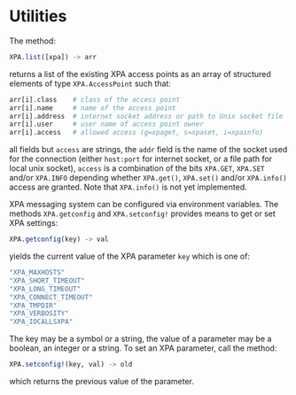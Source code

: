 # Utilities

The method:

```julia
XPA.list([xpa]) -> arr
```

returns a list of the existing XPA access points as an array of structured elements of type
`XPA.AccessPoint` such that:

```julia
arr[i].class    # class of the access point
arr[i].name     # name of the access point
arr[i].address  # internet socket address or path to Unix socket file
arr[i].user     # user name of access point owner
arr[i].access   # allowed access (g=xpaget, s=xpaset, i=xpainfo)
```

all fields but `access` are strings, the `addr` field is the name of the socket used for the
connection (either `host:port` for internet socket, or a file path for local unix socket),
`access` is a combination of the bits `XPA.GET`, `XPA.SET` and/or `XPA.INFO` depending
whether `XPA.get()`, `XPA.set()` and/or `XPA.info()` access are granted. Note that
`XPA.info()` is not yet implemented.

XPA messaging system can be configured via environment variables. The methods
`XPA.getconfig` and `XPA.setconfig!` provides means to get or set XPA settings:

```julia
XPA.getconfig(key) -> val
```

yields the current value of the XPA parameter `key` which is one of:

```julia
"XPA_MAXHOSTS"
"XPA_SHORT_TIMEOUT"
"XPA_LONG_TIMEOUT"
"XPA_CONNECT_TIMEOUT"
"XPA_TMPDIR"
"XPA_VERBOSITY"
"XPA_IOCALLSXPA"
```

The key may be a symbol or a string, the value of a parameter may be a boolean, an integer
or a string. To set an XPA parameter, call the method:

```julia
XPA.setconfig!(key, val) -> old
```

which returns the previous value of the parameter.
